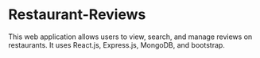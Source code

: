 # Restaurant-Reviews

This web application allows users to view, search, and manage reviews on restaurants. It uses React.js, Express.js, MongoDB, and bootstrap.
